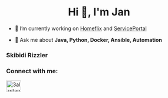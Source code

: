 <h1 align="center">Hi 👋, I'm Jan</h1>

- 🔭 I’m currently working on [Homeflix](https://github.com/Salzstange-app/Homeflix) and [ServicePortal](https://github.com/Salzstange-app/Serviceportal_web)
  
- 💬 Ask me about **Java, Python, Docker, Ansible, Automation**


<p align="left">
<h3 align="left"> Skibidi Rizzler </h3>
<p align="left">
<a href="https://github.com/Zombiebattler" target="blank"></a>

<h3 align="left">Connect with me:</h3>
<p align="left">
<a href="https://discord.gg/3alzstange" target="blank"><img align="center" src="https://raw.githubusercontent.com/rahuldkjain/github-profile-readme-generator/master/src/images/icons/Social/discord.svg" alt="3alzstange" height="30" width="40" /></a>
</p>
